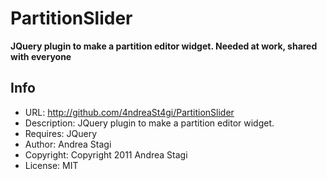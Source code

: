 PartitionSlider
===============

**JQuery plugin to make a partition editor widget. Needed at work, shared with everyone**

Info
----

- URL: http://github.com/4ndreaSt4gi/PartitionSlider
- Description: JQuery plugin to make a partition editor widget.
- Requires: JQuery
- Author: Andrea Stagi
- Copyright: Copyright 2011 Andrea Stagi
- License: MIT

